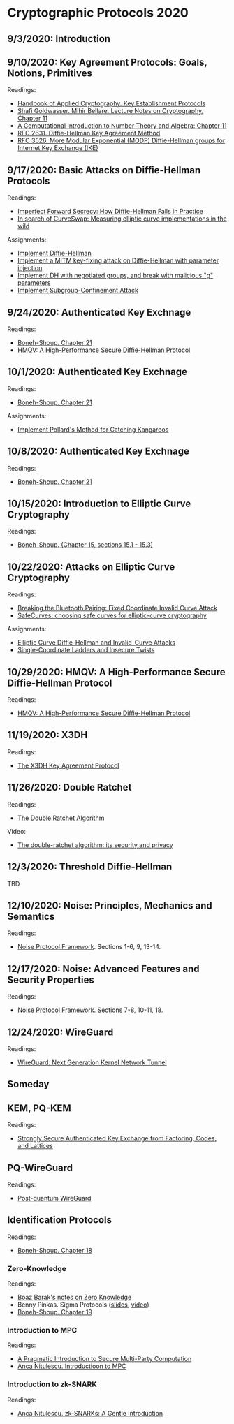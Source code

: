 # Cryptographic Protocols 2020

## 9/3/2020: Introduction

## 9/10/2020: Key Agreement Protocols: Goals, Notions, Primitives

Readings:
* [Handbook of Applied Cryptography. Key Establishment Protocols](http://cacr.uwaterloo.ca/hac/about/chap12.pdf)
* [Shafi Goldwasser. Mihir Bellare. Lecture Notes on Cryptography. Chapter 11](http://www.cs.tufts.edu/comp/165/papers/Goldwasser-Bellare-notes-cryptography.pdf)
* [A Computational Introduction to Number Theory and Algebra: Chapter 11](https://www.shoup.net/ntb/ntb-v2.pdf)
* [RFC 2631. Diffie-Hellman Key Agreement Method](https://tools.ietf.org/html/rfc2631)
* [RFC 3526. More Modular Exponential (MODP) Diffie-Hellman groups for Internet Key Exchange (IKE)](https://tools.ietf.org/html/rfc3526)

## 9/17/2020: Basic Attacks on Diffie-Hellman Protocols

Readings:
* [Imperfect Forward Secrecy: How Diffie-Hellman Fails in Practice](https://weakdh.org/imperfect-forward-secrecy-ccs15.pdf)
* [In search of CurveSwap: Measuring elliptic curve implementations in the wild](https://i.blackhat.com/eu-18/Thu-Dec-6/eu-18-Valenta-In-Search-Of-CurveSwap-Measuring-Elliptic-Curve-Implementations-In-The-Wild-wp.pdf)

Assignments:
* [Implement Diffie-Hellman](https://cryptopals.com/sets/5/challenges/33)
* [Implement a MITM key-fixing attack on Diffie-Hellman with parameter injection](https://cryptopals.com/sets/5/challenges/34)
* [Implement DH with negotiated groups, and break with malicious "g" parameters](https://cryptopals.com/sets/5/challenges/35)
* [Implement Subgroup-Confinement Attack](https://toadstyle.org/cryptopals/57.txt)

## 9/24/2020: Authenticated Key Exchnage

Readings:
* [Boneh-Shoup. Chapter 21](https://toc.cryptobook.us/book.pdf)
* [HMQV: A High-Performance Secure Diffie-Hellman Protocol](https://eprint.iacr.org/2005/176.pdf)

## 10/1/2020: Authenticated Key Exchnage

Readings:
* [Boneh-Shoup. Chapter 21](https://toc.cryptobook.us/book.pdf)

Assignments:
* [Implement Pollard's Method for Catching Kangaroos](https://toadstyle.org/cryptopals/58.txt)

## 10/8/2020: Authenticated Key Exchnage

Readings:
* [Boneh-Shoup. Chapter 21](https://toc.cryptobook.us/book.pdf)

## 10/15/2020: Introduction to Elliptic Curve Cryptography

Readings:
* [Boneh-Shoup. (Chapter 15, sections 15.1 - 15.3)](https://toc.cryptobook.us/book.pdf)

## 10/22/2020: Attacks on Elliptic Curve Cryptography 

Readings:
* [Breaking the Bluetooth Pairing: Fixed Coordinate Invalid Curve Attack](http://www.cs.technion.ac.il/~biham/BT/bt-fixed-coordinate-invalid-curve-attack.pdf)
* [SafeCurves: choosing safe curves for elliptic-curve cryptography](https://safecurves.cr.yp.to/twist.html)

Assignments:
* [Elliptic Curve Diffie-Hellman and Invalid-Curve Attacks](https://toadstyle.org/cryptopals/59.txt)
* [Single-Coordinate Ladders and Insecure Twists](https://toadstyle.org/cryptopals/60.txt)

## 10/29/2020: HMQV: A High-Performance Secure Diffie-Hellman Protocol

Readings:
* [HMQV: A High-Performance Secure Diffie-Hellman Protocol](https://eprint.iacr.org/2005/176.pdf)

## 11/19/2020: X3DH

Readings:
* [The X3DH Key Agreement Protocol](https://signal.org/docs/specifications/x3dh/)

## 11/26/2020: Double Ratchet

Readings:
* [The Double Ratchet Algorithm](https://signal.org/docs/specifications/doubleratchet/)

Video:
* [The double-ratchet algorithm: its security and privacy](https://www.youtube.com/watch?v=PSMqfPCM6_4&feature=emb_logo)

## 12/3/2020: Threshold Diffie-Hellman
TBD

## 12/10/2020: Noise: Principles, Mechanics and Semantics

Readings:
* [Noise Protocol Framework](http://www.noiseprotocol.org/). Sections 1-6, 9, 13-14.

## 12/17/2020: Noise: Advanced Features and Security Properties

Readings:
* [Noise Protocol Framework](http://www.noiseprotocol.org/). Sections 7-8, 10-11, 18.

## 12/24/2020: WireGuard

Readings:
* [WireGuard: Next Generation Kernel Network Tunnel](https://www.wireguard.com/papers/wireguard.pdf)

## Someday

## KEM, PQ-KEM

Readings:
* [Strongly Secure Authenticated Key Exchange from Factoring, Codes, and Lattices](https://eprint.iacr.org/2012/211.pdf)

## PQ-WireGuard

Readings:
* [Post-quantum WireGuard](https://eprint.iacr.org/2020/379.pdf)

## Identification Protocols

Readings:
* [Boneh-Shoup. Chapter 18](https://toc.cryptobook.us/book.pdf)

### Zero-Knowledge

Readings:
* [Boaz Barak's notes on Zero Knowledge](https://www.cs.princeton.edu/courses/archive/fall07/cos433/lec15.pdf)
* Benny Pinkas. Sigma Protocols ([slides](http://cyber.biu.ac.il/wp-content/uploads/2018/08/WS-19-11-sigma-protocols-winter-school-2019-1.pdf), [video](https://www.youtube.com/watch?v=XT1Pad0DM24))
* [Boneh-Shoup. Chapter 19](https://toc.cryptobook.us/book.pdf)

### Introduction to MPC

Readings:
* [A Pragmatic Introduction to Secure Multi-Party Computation](https://www.cs.virginia.edu/~evans/pragmaticmpc/pragmaticmpc.pdf)
* [Anca Nitulescu. Introductioon to MPC](https://www.di.ens.fr/~nitulesc/files/slides/MPC-intro.pdf)

### Introduction to zk-SNARK

Readings:
* [Anca Nitulescu. zk-SNARKs: A Gentle Introduction](https://www.di.ens.fr/~nitulesc/files/Survey-SNARKs.pdf)
